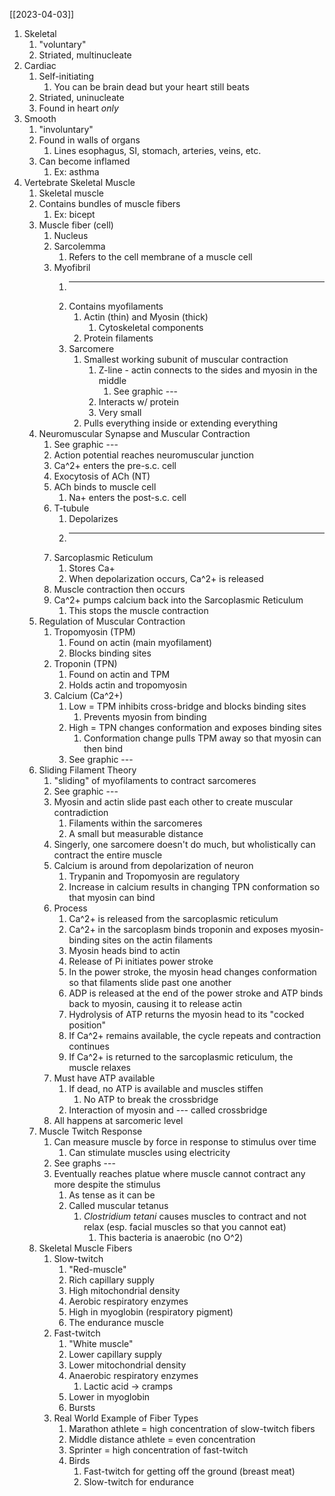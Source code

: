 [[2023-04-03]]

1. Skeletal 
	1. "voluntary"
	2. Striated, multinucleate
2. Cardiac
	1. Self-initiating 
		1. You can be brain dead but your heart still beats 
	2. Striated, uninucleate
	3. Found in heart *only*
3. Smooth
	1. "involuntary"
	2. Found in walls of organs 
		1. Lines esophagus, SI, stomach, arteries, veins, etc.
	3. Can become inflamed
		1. Ex: asthma
4. Vertebrate Skeletal Muscle
	1. Skeletal muscle
	2. Contains bundles of muscle fibers 
		1. Ex: bicept
	3. Muscle fiber (cell)
		1. Nucleus 
		2. Sarcolemma
			1. Refers to the cell membrane of a muscle cell 
		3. Myofibril 
			1. ---
			2. Contains myofilaments
				1. Actin (thin) and Myosin (thick)
					1. Cytoskeletal components
				2. Protein filaments 
			3. Sarcomere
				1. Smallest working subunit of muscular contraction 
					1. Z-line - actin connects to the sides and myosin in the middle
						1. See graphic ---
					2. Interacts w/ protein
					3. Very small
				2. Pulls everything inside or extending everything 
	4. Neuromuscular Synapse and Muscular Contraction
		1. See graphic ---
		2. Action potential reaches neuromuscular junction
		3. Ca^2+ enters the pre-s.c. cell
		4. Exocytosis of ACh (NT)
		5. ACh binds to muscle cell
			1. Na+ enters the post-s.c. cell
		6. T-tubule
			1. Depolarizes
			2. ---
		7. Sarcoplasmic Reticulum
			1. Stores Ca+ 
			2. When depolarization occurs, Ca^2+ is released
		8. Muscle contraction then occurs 
		9. Ca^2+ pumps calcium back into the Sarcoplasmic Reticulum
			1. This stops the muscle contraction 
	5. Regulation of Muscular Contraction
		1. Tropomyosin (TPM)
			1. Found on actin (main myofilament)
			2. Blocks binding sites
		2. Troponin (TPN)
			1. Found on actin and TPM
			2. Holds actin and tropomyosin
		3. Calcium (Ca^2+)
			1. Low = TPM inhibits cross-bridge and blocks binding sites
				1. Prevents myosin from binding
			2. High = TPN changes conformation and exposes binding sites 
				1. Conformation change pulls TPM away so that myosin can then bind
			3. See graphic ---
	6. Sliding Filament Theory
		1. "sliding" of myofilaments to contract sarcomeres 
		2. See graphic ---
		3. Myosin and actin slide past each other to create muscular contradiction
			1. Filaments within the sarcomeres
			2. A small but measurable distance
		4. Singerly, one sarcomere doesn't do much, but wholistically can contract the entire muscle
		5. Calcium is around from depolarization of neuron
			1. Trypanin and Tropomyosin are regulatory
			2. Increase in calcium results in changing TPN conformation so that myosin can bind
		6. Process
			1. Ca^2+ is released from the sarcoplasmic reticulum
			2. Ca^2+ in the sarcoplasm binds troponin and exposes myosin-binding sites on the actin filaments
			3. Myosin heads bind to actin
			4. Release of Pi initiates power stroke
			5. In the power stroke, the myosin head changes conformation so that filaments slide past one another
			6. ADP is released at the end of the power stroke and ATP binds back to myosin, causing it to release actin
			7. Hydrolysis of ATP returns the myosin head to its "cocked position"
			8. If Ca^2+ remains available, the cycle repeats and contraction continues
			9. If Ca^2+ is returned to the sarcoplasmic reticulum, the muscle relaxes
		7. Must have ATP available
			1. If dead, no ATP is available and muscles stiffen
				1. No ATP to break the crossbridge
			2. Interaction of myosin and --- called crossbridge
		8. All happens at sarcomeric level
	7. Muscle Twitch Response
		1. Can measure muscle by force in response to stimulus over time
			1. Can stimulate muscles using electricity
		2. See graphs ---
		3. Eventually reaches platue where muscle cannot contract any more despite the stimulus
			1. As tense as it can be
			2. Called muscular tetanus 
				1. *Clostridium tetani* causes muscles to contract and not relax (esp. facial muscles so that you cannot eat)
					1. This bacteria is anaerobic (no O^2)
	8. Skeletal Muscle Fibers
		1. Slow-twitch
			1. "Red-muscle"
			2. Rich capillary supply
			3. High mitochondrial density
			4. Aerobic respiratory enzymes
			5. High in myoglobin (respiratory pigment)
			6. The endurance muscle
		2. Fast-twitch
			1. "White muscle"
			2. Lower capillary supply
			3. Lower mitochondrial density
			4. Anaerobic respiratory enzymes
				1. Lactic acid -> cramps
			5. Lower in myoglobin
			6. Bursts 
		3. Real World Example of Fiber Types
			1. Marathon athlete = high concentration of slow-twitch fibers
			2. Middle distance athlete = even concentration
			3. Sprinter = high concentration of fast-twitch
			4. Birds
				1. Fast-twitch for getting off the ground (breast meat)
				2. Slow-twitch for endurance